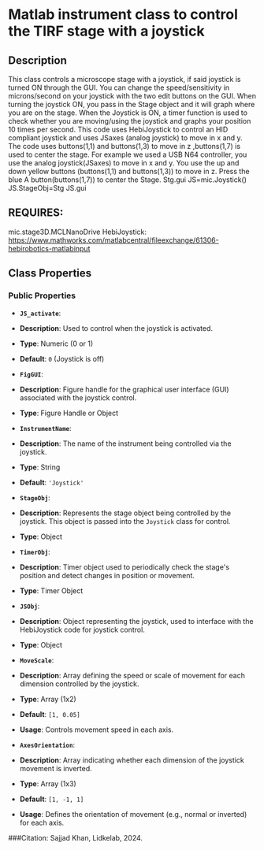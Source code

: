 # Matlab instrument class to control the TIRF stage with a joystick

## Description
This class controls a microscope stage with a joystick, if said joystick
is turned ON through the GUI. You can change the speed/sensitivity in microns/second
on your joystick with the two edit buttons on the GUI. When turning the
joystick ON, you pass in the Stage object and it will graph where you
are on the stage. When the Joystick is ON, a timer function is used
to check whether you are moving/using the joystick and graphs your position
10 times per second.   This code uses HebiJoystick to control an HID compliant
joystick and uses JSaxes (analog joystick) to move in x and y.  The code uses
buttons(1,1) and buttons(1,3) to move in z ,buttons(1,7) is used to center the stage.
For example we used a USB N64 controller, you use the analog
joystick(JSaxes) to move in x and y.
You use the up and down yellow buttons (buttons(1,1) and buttons(1,3)) to
move in z. Press the blue A button(buttons(1,7)) to center the Stage.
Stg.gui
JS=mic.Joystick()
JS.StageObj=Stg
JS.gui

## REQUIRES:
mic.stage3D.MCLNanoDrive
HebiJoystick: https://www.mathworks.com/matlabcentral/fileexchange/61306-hebirobotics-matlabinput
## Class Properties

### Public Properties
- **`JS_activate`**:
- **Description**: Used to control when the joystick is activated.
- **Type**: Numeric (0 or 1)
- **Default**: `0` (Joystick is off)

- **`FigGUI`**:
- **Description**: Figure handle for the graphical user interface (GUI) associated with the joystick control.
- **Type**: Figure Handle or Object

- **`InstrumentName`**:
- **Description**: The name of the instrument being controlled via the joystick.
- **Type**: String
- **Default**: `'Joystick'`

- **`StageObj`**:
- **Description**: Represents the stage object being controlled by the joystick. This object is passed into the `Joystick` class for control.
- **Type**: Object

- **`TimerObj`**:
- **Description**: Timer object used to periodically check the stage's position and detect changes in position or movement.
- **Type**: Timer Object

- **`JSObj`**:
- **Description**: Object representing the joystick, used to interface with the HebiJoystick code for joystick control.
- **Type**: Object

- **`MoveScale`**:
- **Description**: Array defining the speed or scale of movement for each dimension controlled by the joystick.
- **Type**: Array (1x2)
- **Default**: `[1, 0.05]`
- **Usage**: Controls movement speed in each axis.

- **`AxesOrientation`**:
- **Description**: Array indicating whether each dimension of the joystick movement is inverted.
- **Type**: Array (1x3)
- **Default**: `[1, -1, 1]`
- **Usage**: Defines the orientation of movement (e.g., normal or inverted) for each axis.

###Citation: Sajjad Khan, Lidkelab, 2024.

